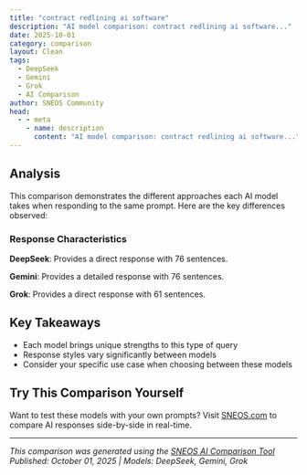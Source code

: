 ```yaml
---
title: "contract redlining ai software"
description: "AI model comparison: contract redlining ai software..."
date: 2025-10-01
category: comparison
layout: Clean
tags:
  - DeepSeek
  - Gemini
  - Grok
  - AI Comparison
author: SNEOS Community
head:
  - - meta
    - name: description
      content: "AI model comparison: contract redlining ai software..."
---
```


<ChatComparison
  title="contract redlining ai software"
  prompt="contract redlining ai software"
  :responses='{
    "DeepSeek": "Of course. This is a fantastic and rapidly evolving area of AI application. Let\u0027s break down \u0022contract redlining AI software\u0022 in detail.\n\n### What is Contract Redlining AI Software?\n\nAt its core, this software uses Artificial Intelligence (AI), specifically Natural Language Processing (NLP) and Machine Learning (ML), to automate and enhance the process of reviewing and marking up contracts.\n\n**Traditional Redlining:** A lawyer or contract manager manually reads a contract, identifies non-standard, risky, or non-compliant clauses, and \u0022redlines\u0022 them (using Microsoft Word\u0027s Track Changes) with suggested edits and comments.\n\n**AI-Powered Redlining:** The AI scans the contract in seconds, compares it against a pre-defined set of rules (playbooks) and a database of best practices, and automatically highlights deviations, suggests alternative language, and explains the risks.\n\n---\n\n### Key Features and Capabilities\n\nModern contract redlining AI platforms typically offer:\n\n1.  **Automated Clause Identification \u0026 Extraction:** The AI parses the contract to find and label all standard clauses (e.g., \u0022Limitation of Liability,\u0022 \u0022Indemnification,\u0022 \u0022Termination\u0022).\n2.  **Risk Assessment \u0026 Scoring:** It assigns a risk score (e.g., High, Medium, Low) to the contract as a whole and to individual clauses, helping reviewers prioritize their attention.\n3.  **Playbook-Driven Analysis:** This is the heart of the system. You can \u0022teach\u0022 the AI your company\u0027s legal and business standards. For example:\n    *   *Rule:* \u0022Our standard limitation of liability cap is the total contract value.\u0022\n    *   *AI Action:* If the contract has an unlimited liability clause, the AI flags it as **high risk** and suggests your standard language.\n4.  **Smart Suggestions \u0026 Pre-Approved Fallbacks:** The AI doesn\u0027t just point out problems; it suggests specific, pre-vetted alternative language to fix them. It can also offer a series of fallback positions for negotiations.\n5.  **Context-Aware Explanations:** The AI provides plain-English explanations of *why* a clause is risky, referencing relevant laws, regulations, or internal policies.\n6.  **Comparison Against Precedents:** The software can compare a new contract against a library of your previously executed \u0022gold standard\u0022 agreements to spot deviations.\n7.  **Integration with Word and CLMs:** Many tools work as an add-in within Microsoft Word, right in the familiar redlining environment. They also integrate with Contract Lifecycle Management (CLM) systems for an end-to-end workflow.\n\n---\n\n### Top Players in the Market\n\nThe market is crowded, but here are some of the leading and most recognized vendors:\n\n| Company | Key Strengths \u0026 Focus |\n| :--- | :--- |\n| **Kira Systems** (now part of Litera) | A pioneer in the space. Known for high accuracy in clause identification, especially for complex M\u0026A due diligence. Strong playbook customization. |\n| **LawGeex** | Focuses heavily on automating the review of routine contracts (e.g., NDAs, procurement agreements). Known for its user-friendly interface and clear risk scoring. |\n| **LinkSquares** | More than just redlining; it\u0027s a full CLM. Its AI is used for post-signature analysis and extracting data from existing contract portfolios, as well as for new reviews. |\n| **SirionLabs** | Specializes in high-value, complex contracts like strategic sourcing and supplier agreements. Strong in performance and obligation tracking post-signature. |\n| **Lexion** (acquired by Ironclad) | Combines AI review with a streamlined workflow and CLM, popular with legal ops teams. Focuses on practicality and speed for sales and procurement contracts. |\n| **Evisort** | Another AI-powered CLM that offers strong redlining and analysis features, with good integration capabilities. |\n| **BlackBoiler** | Unique for its \u0022automatic redlining\u0022 approach. It actively edits the document in Word\u0027s Track Changes with your preferred language, rather than just making suggestions in a sidebar. |\n\n---\n\n### Benefits of Using AI for Redlining\n\n*   **Massive Efficiency Gains:** Reduces contract review time from hours/days to minutes. Legal teams can focus on high-value, strategic work instead of routine reviews.\n*   **Improved Accuracy \u0026 Consistency:** Eliminates human error and ensures every contract is checked against the same standard playbook, reducing risk.\n*   **Empowerment of Business Teams:** Sales, procurement, and other business users can get initial reviews on standard contracts, speeding up deal cycles while staying within guardrails.\n*   **Faster Deal Velocity:** Contracts get signed quicker, directly impacting revenue and business operations.\n*   **Enhanced Risk Management:** Proactively identifies non-standard and risky terms that a busy human might overlook.\n\n---\n\n### Limitations and Considerations\n\n*   **Not a Replacement for Lawyers:** AI is a powerful **assistant**, not a replacement for legal judgment. It excels at finding deviations but may not understand nuanced business contexts or complex, novel provisions. A final human review is always essential.\n*   **Implementation \u0026 Training:** The AI needs to be trained on your specific playbooks and contract history. This requires an upfront investment of time and expertise.\n*   **Cost:** These platforms can be expensive, making them more suitable for organizations with a high volume of contracts.\n*   **Handling Ambiguity:** AI can struggle with highly ambiguous language, cross-referential clauses, or entirely new types of clauses it hasn\u0027t seen before.\n\n### How to Choose the Right Software\n\n1.  **Identify Your Pain Points:** Are you reviewing 1000s of NDAs? Complex supplier agreements? Sales contracts? Your primary use case will guide your choice.\n2.  **Volume of Contracts:** High volume justifies a more robust, automated system.\n3.  **Integration Needs:** Does it need to plug into your Salesforce, DocuSign, or existing CLM?\n4.  **Ease of Use:** Who will be the primary user? Lawyers or business people? The interface should be tailored to them.\n5.  **Request a Pilot/Demo:** Always test the software with a sample of your *own* contracts. This is the best way to gauge its accuracy and usefulness for your specific needs.\n\nIn summary, **contract redlining AI software is a transformative technology that automates the tedious parts of contract review, standardizes risk assessment, and accelerates business, all while keeping a human lawyer firmly in the loop for final decision-making.**",
    "Gemini": "The development of AI software for contract redlining, especially when considering the historical context of redlining, requires extreme caution and a commitment to ethical and responsible AI development.  Here\u0027s a breakdown of the potential benefits, risks, and crucial considerations:\n\n**What is Contract Redlining and How Can AI Help?**\n\n*   **Contract Redlining:**  The process of reviewing and editing contract drafts, marking changes (additions, deletions, modifications) and providing comments for negotiation. It\u0027s typically a time-consuming and detail-oriented task done by lawyers or legal professionals.\n\n*   **How AI Can Help:**\n\n    *   **Efficiency:** AI can automate the initial review process, identifying potential issues, clauses that deviate from company standards, and inconsistencies. This frees up human lawyers to focus on more complex legal reasoning and negotiation.\n    *   **Consistency:** AI can enforce consistent application of company policies and legal requirements across all contracts.\n    *   **Risk Identification:** AI can analyze contracts to identify potential risks, such as unfavorable terms, missing clauses, or non-compliance with regulations.\n    *   **Knowledge Management:** AI can learn from past contracts and negotiations, providing insights into optimal terms and strategies.\n    *   **Improved Accuracy:**  Reduce human error in identifying non-standard clauses and potential issues.\n\n**The \u0022Redlining\u0022 History and the Potential for Harm**\n\n*   **Historical Redlining:** In the United States, \u0022redlining\u0022 refers to the discriminatory practice of denying services (e.g., loans, insurance) to residents of certain neighborhoods based on race or ethnicity. These neighborhoods were often marked with red lines on maps. This practice has had devastating and long-lasting impacts on communities of color, contributing to wealth inequality and segregation.\n\n*   **The Risk with AI:**  AI systems trained on biased historical data can perpetuate and amplify discriminatory practices, even unintentionally.  If an AI system is trained on contract data that reflects historical patterns of discrimination (e.g., contracts with less favorable terms for businesses in certain zip codes), it could learn to recommend or perpetuate those same biases.\n\n**Ethical Considerations and Mitigation Strategies**\n\nHere are critical steps to avoid perpetuating discrimination and ensure responsible AI development:\n\n1.  **Data Auditing and Bias Mitigation:**\n\n    *   **Comprehensive Data Audit:** Conduct a thorough audit of the training data to identify potential sources of bias, including historical trends, demographic skews, and biased language.\n    *   **Data Balancing and Augmentation:**  Balance the training data to ensure representation from diverse populations and geographies. Augment the data with synthetic examples to address underrepresentation.\n    *   **Bias Detection Algorithms:**  Employ bias detection algorithms to identify and mitigate biases in the training data and the AI model itself.  Tools like Fairlearn or AI Fairness 360 can be helpful.\n    *   **\u0022Adversarial Debasing\u0022**:  Actively try to \u0022trick\u0022 the AI into making discriminatory decisions during development.  Then, adjust the model to prevent this.\n\n2.  **Algorithmic Transparency and Explainability:**\n\n    *   **Explainable AI (XAI):**  Design the AI system to be explainable, so that users can understand the reasons behind its recommendations. This allows for auditing and identification of potential biases. Use techniques like LIME or SHAP.\n    *   **Transparency in Decision-Making:**  Clearly document the AI\u0027s decision-making process and the factors that influence its recommendations.  Avoid \u0022black box\u0022 approaches.\n\n3.  **Human Oversight and Control:**\n\n    *   **Human-in-the-Loop:**  Maintain human oversight and control over the AI system\u0027s recommendations. Legal professionals should review and validate the AI\u0027s suggestions before they are implemented. The AI should be an assistant, *not* an autonomous decision-maker.\n    *   **Escalation Protocols:**  Establish clear escalation protocols for situations where the AI identifies potential issues that require human judgment.\n\n4.  **Fairness Metrics and Monitoring:**\n\n    *   **Define Fairness Metrics:**  Establish clear fairness metrics to measure the AI system\u0027s performance across different demographic groups.  Consider different definitions of fairness (e.g., equal opportunity, equal outcome) and choose the most appropriate metrics for the context.\n    *   **Ongoing Monitoring:**  Continuously monitor the AI system\u0027s performance to detect and address any emerging biases.  Implement a feedback loop to incorporate human feedback and improve the AI\u0027s accuracy and fairness over time.\n    *   **Regular Audits:**  Conduct regular independent audits of the AI system to ensure it is operating fairly and ethically.\n\n5.  **Legal and Regulatory Compliance:**\n\n    *   **Compliance with Anti-Discrimination Laws:**  Ensure that the AI system complies with all applicable anti-discrimination laws and regulations (e.g., Fair Housing Act, Equal Credit Opportunity Act).\n    *   **Data Privacy:**  Protect the privacy of sensitive data used to train and operate the AI system.\n\n6.  **Ethical AI Framework:**\n\n    *   **Adopt an Ethical AI Framework:**  Develop and implement an ethical AI framework that guides the development and deployment of the AI system. This framework should address issues such as fairness, transparency, accountability, and human oversight.\n\n**Specific Technical Considerations:**\n\n*   **Natural Language Processing (NLP):** The core technology. Use state-of-the-art NLP models like BERT, RoBERTa, or newer transformer architectures specifically fine-tuned for legal text.\n*   **Named Entity Recognition (NER):**  Identify key entities in the contract (parties, dates, locations, monetary amounts).\n*   **Relationship Extraction:**  Identify relationships between entities (e.g., \u0022Party A agrees to pay Party B $X\u0022).\n*   **Clause Classification:**  Classify clauses into categories (e.g., indemnity, termination, governing law).\n*   **Similarity Analysis:**  Compare contract clauses to standard clauses and identify deviations.\n*   **Machine Learning (ML) for Risk Assessment:** Train ML models to predict the risk associated with different contract terms, based on historical data and legal precedents.\n*   **Knowledge Graph:**  Build a knowledge graph to represent the relationships between legal concepts, clauses, and regulations.\n\n**Example Use Case and Bias Concerns:**\n\nLet\u0027s say you\u0027re building an AI to redline loan agreements.  The AI might analyze:\n\n*   Interest rates\n*   Collateral requirements\n*   Repayment terms\n\nIf the training data primarily includes loan agreements for businesses in wealthy, predominantly white neighborhoods, the AI might:\n\n*   Flag *any* deviation from those terms as \u0022high risk\u0022 when analyzing a loan agreement from a business in a low-income, minority neighborhood.\n*   Unjustly recommend higher interest rates or more stringent collateral requirements for businesses in those areas.\n\n**Therefore, the development of such software requires constant vigilance, rigorous testing, and a strong commitment to fairness and equity.**\n\n**Conclusion:**\n\nContract redlining AI has the potential to significantly improve efficiency and accuracy in the legal field. However, it is crucial to address the ethical risks associated with perpetuating historical biases. By following the mitigation strategies outlined above, developers can create AI systems that are fair, transparent, and accountable, and that contribute to a more just and equitable legal system. Failure to address these risks could lead to the reinforcement of discriminatory practices and the further marginalization of vulnerable communities. This is not simply a technical problem, but a social and ethical imperative.  Always prioritize human oversight and ensure that the AI is used to *augment* human expertise, not to replace it.\n",
    "Grok": "Contract redlining AI software refers to tools powered by artificial intelligence (AI) that assist in the review, analysis, and revision of legal contracts. These tools are designed to streamline the contract negotiation process by identifying key clauses, flagging potential risks, suggesting edits, and automating the \u0022redlining\u0022 process (marking changes or comments in a contract draft). They are widely used by legal teams, contract managers, and businesses to save time, reduce errors, and ensure compliance.\n\n### Features of Contract Redlining AI Software\n1. **Clause Identification and Analysis**: Automatically detects and categorizes key clauses (e.g., termination, liability, payment terms) and compares them against standard templates or benchmarks.\n2. **Risk Detection**: Highlights potential legal, financial, or operational risks in contract language.\n3. **Automated Suggestions**: Provides recommended edits or alternative wording based on best practices, company policies, or legal standards.\n4. **Version Tracking**: Manages multiple versions of a contract, showing changes made by different parties (redlining and commenting).\n5. **Compliance Checks**: Ensures contracts adhere to relevant laws, regulations, and internal guidelines.\n6. **Integration**: Often integrates with contract management systems, word processors (e.g., Microsoft Word), and collaboration tools.\n7. **Natural Language Processing (NLP)**: Uses AI to understand and interpret legal language, even in complex or non-standard contracts.\n8. **Collaboration Tools**: Facilitates real-time collaboration between parties by allowing comments, approvals, and negotiations within the platform.\n\n### Benefits\n- **Time Efficiency**: Reduces manual review time by automating repetitive tasks.\n- **Accuracy**: Minimizes human error in identifying problematic terms or clauses.\n- **Cost Savings**: Decreases the need for extensive legal reviews by flagging issues early.\n- **Scalability**: Handles large volumes of contracts, ideal for enterprises with frequent negotiations.\n- **Consistency**: Ensures uniform application of company policies or legal standards across contracts.\n\n### Popular Contract Redlining AI Software\n1. **Kira Systems**: Uses AI to extract and analyze contract data, identify risks, and assist with redlining.\n2. **ContractPodAi**: Combines AI with contract lifecycle management (CLM) to automate reviews and redlining processes.\n3. **LawGeex**: Automates contract review and redlining by comparing documents to predefined rules and guidelines.\n4. **eBrevia**: Focuses on extracting data and identifying key issues in contracts for redlining and negotiation.\n5. **Ironclad**: A CLM platform with AI-powered redlining and workflow automation for faster contract turnaround.\n6. **DocuSign CLM (Contract Lifecycle Management)**: Offers AI-driven insights and redlining capabilities integrated with e-signature tools.\n7. **ThoughtRiver**: Specializes in pre-signature contract analysis, risk assessment, and automated redlining.\n\n### How to Choose the Right Software\n- **Use Case**: Determine if you need a standalone redlining tool or a full CLM platform.\n- **Integration**: Check compatibility with existing systems (e.g., CRM, ERP, or document management tools).\n- **Customization**: Look for software that allows tailoring to your company\u2019s specific policies or industry regulations.\n- **Ease of Use**: Ensure the interface is user-friendly for both legal and non-legal staff.\n- **Pricing**: Evaluate costs based on features, number of users, and contract volume.\n- **Security**: Confirm robust data protection and compliance with GDPR, HIPAA, or other relevant standards.\n\n### Limitations\n- **Complex Language**: AI may struggle with highly nuanced or ambiguous legal language.\n- **Contextual Understanding**: Tools might miss context-specific risks that require human judgment.\n- **Dependency on Training Data**: Performance depends on the quality and relevance of the data used to train the AI.\n- **Not a Substitute for Lawyers**: While helpful, these tools should complement, not replace, legal expertise for critical contracts.\n\n### Future Trends\n- Increased use of generative AI (e.g., drafting contract clauses from scratch).\n- Enhanced integration with blockchain for secure contract execution.\n- Greater focus on multi-language support for global businesses.\n- Deeper personalization through machine learning based on user feedback and contract history.\n\nIf you\u0027re looking for a specific tool or have a particular use case in mind, let me know, and I can provide more tailored recommendations or insights!"
  }'
  published-date="21:09"
/>

## Analysis

This comparison demonstrates the different approaches each AI model takes when responding to the same prompt. Here are the key differences observed:

### Response Characteristics

**DeepSeek**: Provides a direct response with 76 sentences. 

**Gemini**: Provides a detailed response with 76 sentences. 

**Grok**: Provides a direct response with 61 sentences. 

## Key Takeaways

- Each model brings unique strengths to this type of query
- Response styles vary significantly between models
- Consider your specific use case when choosing between these models

## Try This Comparison Yourself

Want to test these models with your own prompts? Visit [SNEOS.com](https://sneos.com) to compare AI responses side-by-side in real-time.

---

*This comparison was generated using the [SNEOS AI Comparison Tool](https://sneos.com)*
*Published: October 01, 2025 | Models: DeepSeek, Gemini, Grok*
